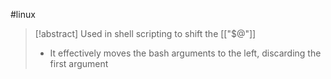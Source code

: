 #linux 
>[!abstract] Used in shell scripting to shift the [["$@"]]
>- It effectively moves the bash arguments to the left, discarding the first argument